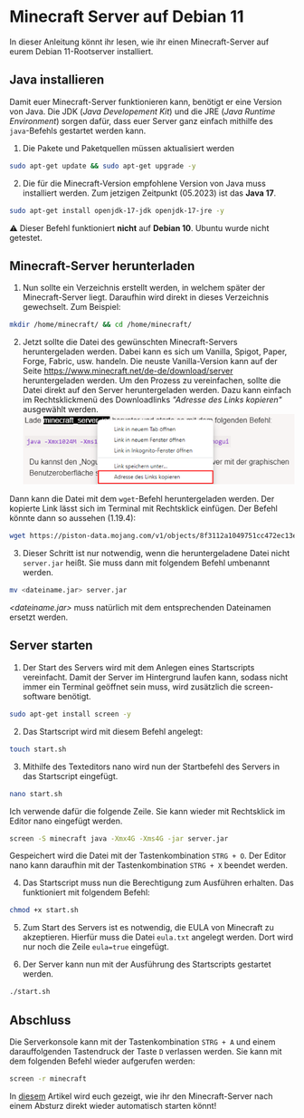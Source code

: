 # Minecraft Server auf Debian 11
In dieser Anleitung könnt ihr lesen, wie ihr einen Minecraft-Server auf eurem Debian 11-Rootserver installiert.
## Java installieren
Damit euer Minecraft-Server funktionieren kann, benötigt er eine Version von Java. Die JDK (*Java Developement Kit*) und die JRE (*Java Runtime Environment*) sorgen dafür, dass euer Server ganz einfach mithilfe des `java`-Befehls gestartet werden kann.

1. Die Pakete und Paketquellen müssen aktualisiert werden
```bash
sudo apt-get update && sudo apt-get upgrade -y
```
2. Die für die Minecraft-Version empfohlene Version von Java muss installiert werden. Zum jetzigen Zeitpunkt (05.2023) ist das **Java 17**.
```bash
sudo apt-get install openjdk-17-jdk openjdk-17-jre -y
```
:warning: Dieser Befehl funktioniert **nicht** auf **Debian 10**. Ubuntu wurde nicht getestet.

## Minecraft-Server herunterladen
1. Nun sollte ein Verzeichnis erstellt werden, in welchem später der Minecraft-Server liegt. Daraufhin wird direkt in dieses Verzeichnis gewechselt. Zum Beispiel:
```bash
mkdir /home/minecraft/ && cd /home/minecraft/
```

2. Jetzt sollte die Datei des gewünschten Minecraft-Servers heruntergeladen werden. Dabei kann es sich um Vanilla, Spigot, Paper, Forge, Fabric, usw. handeln. Die neuste Vanilla-Version kann auf der Seite https://www.minecraft.net/de-de/download/server heruntergeladen werden. Um den Prozess zu vereinfachen, sollte die Datei direkt auf den Server heruntergeladen werden. Dazu kann einfach im Rechtsklickmenü des Downloadlinks *"Adresse des Links kopieren"* ausgewählt werden.
![Adresse des Links kopieren](../../.gitbook/assets/minecraft-server-download-adresse-kopieren.png)

Dann kann die Datei mit dem `wget`-Befehl heruntergeladen werden. Der kopierte Link lässt sich im Terminal mit Rechtsklick einfügen. Der Befehl könnte dann so aussehen (1.19.4):
```bash
wget https://piston-data.mojang.com/v1/objects/8f3112a1049751cc472ec13e397eade5336ca7ae/server.jar
```
3. Dieser Schritt ist nur notwendig, wenn die heruntergeladene Datei nicht `server.jar` heißt. Sie muss dann mit folgendem Befehl umbenannt werden.
```bash
mv <dateiname.jar> server.jar
```
*<dateiname.jar>* muss natürlich mit dem entsprechenden Dateinamen ersetzt werden.

## Server starten
1. Der Start des Servers wird mit dem Anlegen eines Startscripts vereinfacht. Damit der Server im Hintergrund laufen kann, sodass nicht immer ein Terminal geöffnet sein muss, wird zusätzlich die screen-software benötigt.
```bash
sudo apt-get install screen -y
```
2. Das Startscript wird mit diesem Befehl angelegt:
```bash
touch start.sh
```
3. Mithilfe des Texteditors nano wird nun der Startbefehl des Servers in das Startscript eingefügt.
```bash
nano start.sh
```
Ich verwende dafür die folgende Zeile. Sie kann wieder mit Rechtsklick im Editor nano eingefügt werden.
```bash
screen -S minecraft java -Xmx4G -Xms4G -jar server.jar
```
Gespeichert wird die Datei mit der Tastenkombination `STRG + O`. Der Editor nano kann daraufhin mit der Tastenkombination `STRG + X` beendet werden.

4. Das Startscript muss nun die Berechtigung zum Ausführen erhalten. Das funktioniert mit folgendem Befehl:
```bash
chmod +x start.sh
```
5. Zum Start des Servers ist es notwendig, die EULA von Minecraft zu akzeptieren. Hierfür muss die Datei `eula.txt` angelegt werden. Dort wird nur noch die Zeile `eula=true` eingefügt.

6. Der Server kann nun mit der Ausführung des Startscripts gestartet werden.
```bash
./start.sh
```

## Abschluss
Die Serverkonsole kann mit der Tastenkombination `STRG + A` und einem darauffolgenden Tastendruck der Taste `D` verlassen werden. Sie kann mit dem folgenden Befehl wieder aufgerufen werden:
```bash
screen -r minecraft
```
In [diesem](/rootserver/konfigurationshilfe/minecraft-auto-start.md) Artikel wird euch gezeigt, wie ihr den Minecraft-Server nach einem Absturz direkt wieder automatisch starten könnt!
